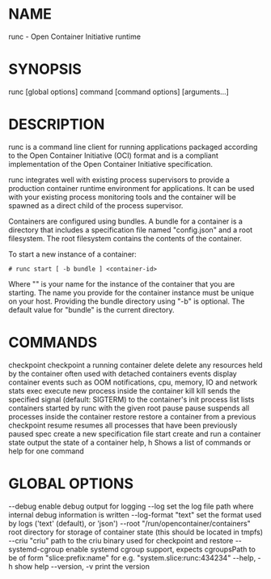 # NAME
   runc - Open Container Initiative runtime

# SYNOPSIS
   runc [global options] command [command options] [arguments...]
   
# DESCRIPTION
runc is a command line client for running applications packaged according to
the Open Container Initiative (OCI) format and is a compliant implementation of the
Open Container Initiative specification.

runc integrates well with existing process supervisors to provide a production
container runtime environment for applications. It can be used with your
existing process monitoring tools and the container will be spawned as a
direct child of the process supervisor.

Containers are configured using bundles. A bundle for a container is a directory
that includes a specification file named "config.json" and a root filesystem.
The root filesystem contains the contents of the container. 

To start a new instance of a container:

    # runc start [ -b bundle ] <container-id>

Where "<container-id>" is your name for the instance of the container that you
are starting. The name you provide for the container instance must be unique on
your host. Providing the bundle directory using "-b" is optional. The default
value for "bundle" is the current directory.

# COMMANDS
   checkpoint   checkpoint a running container
   delete       delete any resources held by the container often used with detached containers
   events       display container events such as OOM notifications, cpu, memory, IO and network stats
   exec         execute new process inside the container
   kill         kill sends the specified signal (default: SIGTERM) to the container's init process
   list         lists containers started by runc with the given root
   pause        pause suspends all processes inside the container
   restore      restore a container from a previous checkpoint
   resume       resumes all processes that have been previously paused
   spec         create a new specification file
   start        create and run a container
   state        output the state of a container
   help, h      Shows a list of commands or help for one command
   
# GLOBAL OPTIONS
   --debug                                      enable debug output for logging
   --log                                        set the log file path where internal debug information is written
   --log-format "text"                          set the format used by logs ('text' (default), or 'json')
   --root "/run/opencontainer/containers"       root directory for storage of container state (this should be located in tmpfs)
   --criu "criu"                                path to the criu binary used for checkpoint and restore
   --systemd-cgroup                             enable systemd cgroup support, expects cgroupsPath to be of form "slice:prefix:name" for e.g. "system.slice:runc:434234"
   --help, -h                                   show help
   --version, -v                                print the version
